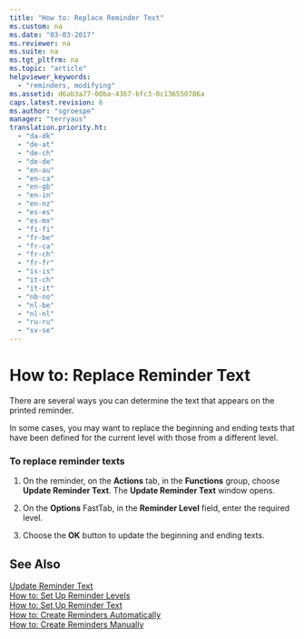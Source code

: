 ```yaml
---
title: "How to: Replace Reminder Text"
ms.custom: na
ms.date: "03-03-2017"
ms.reviewer: na
ms.suite: na
ms.tgt_pltfrm: na
ms.topic: "article"
helpviewer_keywords: 
  - "reminders, modifying"
ms.assetid: d6ab3a77-00ba-4367-bfc3-0c136550786a
caps.latest.revision: 6
ms.author: "sgroespe"
manager: "terryaus"
translation.priority.ht: 
  - "da-dk"
  - "de-at"
  - "de-ch"
  - "de-de"
  - "en-au"
  - "en-ca"
  - "en-gb"
  - "en-in"
  - "en-nz"
  - "es-es"
  - "es-mx"
  - "fi-fi"
  - "fr-be"
  - "fr-ca"
  - "fr-ch"
  - "fr-fr"
  - "is-is"
  - "it-ch"
  - "it-it"
  - "nb-no"
  - "nl-be"
  - "nl-nl"
  - "ru-ru"
  - "sv-se"
---
```

# How to: Replace Reminder Text
There are several ways you can determine the text that appears on the printed reminder.  
  
 In some cases, you may want to replace the beginning and ending texts that have been defined for the current level with those from a different level.  
  
### To replace reminder texts  
  
1.  On the reminder, on the **Actions** tab, in the **Functions** group, choose **Update Reminder Text**. The **Update Reminder Text** window opens.  
  
2.  On the **Options** FastTab, in the **Reminder Level** field, enter the required level.  
  
3.  Choose the **OK** button to update the beginning and ending texts.  
  
## See Also  
 [Update Reminder Text](../Topic/\($%20B_187%20Update%20Reminder%20Text%20$\).md)   
 [How to: Set Up Reminder Levels](../Finance/how-to-set-up-reminder-levels.md)   
 [How to: Set Up Reminder Text](../Finance/how-to-set-up-reminder-text.md)   
 [How to: Create Reminders Automatically](../Finance/how-to-create-reminders-automatically.md)   
 [How to: Create Reminders Manually](../Finance/how-to-create-reminders-manually.md)